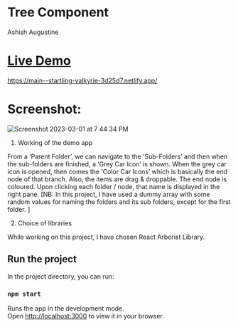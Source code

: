 # Tree Component

Ashish Augustine

#  [Live Demo](https://main--startling-valkyrie-3d25d7.netlify.app/)   
https://main--startling-valkyrie-3d25d7.netlify.app/   


# Screenshot:

![Screenshot 2023-03-01 at 7 44 34 PM](https://user-images.githubusercontent.com/2153396/223415571-25cbe633-e8f3-44c7-b41a-9387a01c765b.png)



1. Working of the demo app

From a ‘Parent Folder’, we can navigate to the ‘Sub-Folders’ and then when the sub-folders are finished,  a ‘Grey Car Icon’ is shown. 
When the grey car icon is opened, then comes the ‘Color Car Icons’ which is basically the end node of that branch. 
Also, the items are drag & droppable. 
The end node is coloured. 
Upon clicking each folder / node, that name is displayed in the right pane. 
[NB: In this project, I have used a dummy array with some random values for naming the folders and its sub folders, except for the first folder. ]




2. Choice of libraries

While working on this project,  I have chosen React Arborist Library.


 









## Run the project

In the project directory, you can run:

### `npm start`

Runs the app in the development mode.\
Open [http://localhost:3000](http://localhost:3000) to view it in your browser.
 
